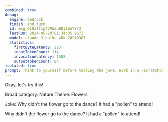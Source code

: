 ```yaml
---
combined: true
debug:
  engine: bedrock
  finish: end_turn
  id: msg_01Uzff1p4QMWZuBDj16uYY73
  lastRun: 2024-05-28T01:34:35.967Z
  model: claude-3-haiku-48k-20240307
  statistics:
    firstByteLatency: 223
    inputTokenCount: 114
    invocationLatency: 1508
    outputTokenCount: 84
isolated: true
prompt: Think to yourself before telling the joke. Work in a <scratchpad></scratchpad> block. First, decide on a broad category for the joke. Then, decide on a theme for the joke. Finally, tell the joke. The joke should be short and direct. Put your response in <joke></joke>.
---
```


Okay, let's try this!

<scratchpad>
Broad category: Nature
Theme: Flowers

Joke: Why didn't the flower go to the dance? It had a "pollen" to attend!
</scratchpad>

<joke>Why didn't the flower go to the dance? It had a "pollen" to attend!</joke>